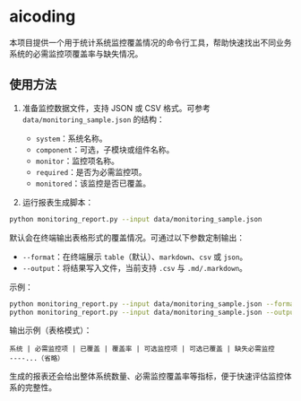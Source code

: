 # aicoding

本项目提供一个用于统计系统监控覆盖情况的命令行工具，帮助快速找出不同业务系统的必需监控项覆盖率与缺失情况。

## 使用方法

1. 准备监控数据文件，支持 JSON 或 CSV 格式。可参考 `data/monitoring_sample.json` 的结构：
   - `system`：系统名称。
   - `component`：可选，子模块或组件名称。
   - `monitor`：监控项名称。
   - `required`：是否为必需监控项。
   - `monitored`：该监控是否已覆盖。

2. 运行报表生成脚本：

```bash
python monitoring_report.py --input data/monitoring_sample.json
```

默认会在终端输出表格形式的覆盖情况。可通过以下参数定制输出：

- `--format`：在终端展示 `table`（默认）、`markdown`、`csv` 或 `json`。
- `--output`：将结果写入文件，当前支持 `.csv` 与 `.md/.markdown`。

示例：

```bash
python monitoring_report.py --input data/monitoring_sample.json --format markdown
python monitoring_report.py --input data/monitoring_sample.json --output report.md
```

输出示例（表格模式）：

```
系统 | 必需监控项 | 已覆盖 | 覆盖率 | 可选监控项 | 可选已覆盖 | 缺失必需监控
----...（省略）
```

生成的报表还会给出整体系统数量、必需监控覆盖率等指标，便于快速评估监控体系的完整性。
